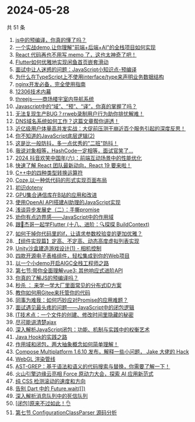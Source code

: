 # 2024-05-28

共 51 条

<!-- BEGIN JUEJIN -->
<!-- 最后更新时间 2024-05-28 03:01:03 +0800 -->
1. [js中的预编译，你真的懂了吗？](https://juejin.cn/post/7372400694765502505)
1. [一个实战demo,让你理解"前端+后端+AI"的全栈项目如何实现](https://juejin.cn/post/7372523264067764233)
1. [React 代码再也不用写 memo 了，这也太神奇了吧！](https://juejin.cn/post/7372523264067043337)
1. [Flutter如何优雅地实现闲鱼首页嵌套滑动](https://juejin.cn/post/7372137873976459327)
1. [面试中让人迷惑的问题：JavaScript小知识点-预编译](https://juejin.cn/post/7372456890343407631)
1. [为什么在TypeScript上不使用interface/type来声明业务数据结构](https://juejin.cn/post/7372765277460201482)
1. [nginx开发必备，完全使用指南](https://juejin.cn/post/7372366198099705866)
1. [12306技术内幕](https://juejin.cn/post/7372443227939012646)
1. [threejs——商场楼宇室内导航系统](https://juejin.cn/post/7372235604242300928)
1. [Javascript中的“域”、“预”、“译”，你真的掌握了吗？](https://juejin.cn/post/7372577541112561676)
1. [无法复现生产BUG？rrweb录制用户行为助你排忧解难！](https://juejin.cn/post/7372441501609721882)
1. [DNS域名系统如何工作？这篇文章帮你讲透！](https://juejin.cn/post/7372472076048515123)
1. [近亿级用户体量高并发实战：大促前压测干崩近百个服务引起的深度反思！](https://juejin.cn/post/7372463538680332300)
1. [你不知道的JavaScript底层逻辑(2)](https://juejin.cn/post/7372734627163439114)
1. [这是比一般防抖，多一点优秀的"二班"防抖！](https://juejin.cn/post/7372135071979831311)
1. [我说对象相等，HashCode一定相等，面试官笑了...](https://juejin.cn/post/7372456890343325711)
1. [2024 抖音欢笑中国年(六)：前端互动场景中的性能优化](https://juejin.cn/post/7372115662464581683)
1. [快速了解 React 团队最新动向，React 19 要来啦！](https://juejin.cn/post/7372400694764535849)
1. [C++中的四种类型转换运算符](https://juejin.cn/post/7372441501610180634)
1. [Coze,以一种低代码的形式实现页面布局](https://juejin.cn/post/7372523264067502089)
1. [初识dotenv](https://juejin.cn/post/7372443227939455014)
1. [GPU集合通信库在B站的应用和改进](https://juejin.cn/post/7372135071978897423)
1. [使用OpenAI API搭建AI助理的JavaScript实现](https://juejin.cn/post/7372466344145666089)
1. [浅谈异步发展史（二）：手撕promise](https://juejin.cn/post/7372400694765289513)
1. [劝你有点边界感——JavaScript中的作用域](https://juejin.cn/post/7372376472436441127)
1. [跟🤡杰哥一起学Flutter (十八、进阶：🔍探探 BuildContext)](https://juejin.cn/post/7372396174248935462)
1. [如何干掉你代码里的if，让请求参数校验变的更加优雅？](https://juejin.cn/post/7373136303179743243)
1. [【组件实现篇】定高、不定高、动态高度虚拟列表实现](https://juejin.cn/post/7372488623944728585)
1. [Unity沙盒建造游戏设计(1) - 相机控制](https://juejin.cn/post/7372082380482330658)
1. [四款开源电子表格组件，轻松集成到你的Web项目](https://juejin.cn/post/7372472076047614003)
1. [以一个小demo开启AIGC全栈工程师之路](https://juejin.cn/post/7372933691489910822)
1. [第七节:带你全面理解vue3: 其他响应式进阶API](https://juejin.cn/post/7372393680596205594)
1. [你真的了解JS的预编译吗？](https://juejin.cn/post/7372765277459316746)
1. [秒杀 ： 来学一学大厂里面常见的分布式ID方案](https://juejin.cn/post/7372469848344133666)
1. [教你如何用Gitee来托管你的代码](https://juejin.cn/post/7372456890343899151)
1. [同事为难我：如何巧妙应对Promise的应用难题？](https://juejin.cn/post/7372396200861646898)
1. [面试遇见最头疼的问题——JavaScript中的闭包逻辑](https://juejin.cn/post/7372863316911718441)
1. [IT技术点：一个文件的创建、修改时间里隐藏的秘密](https://juejin.cn/post/7372441501610131482)
1. [尽可能讲清楚ajax](https://juejin.cn/post/7372526448995106827)
1. [深入解析JavaScript闭包：功能、机制与实践中的权衡艺术](https://juejin.cn/post/7372494745576620067)
1. [Java Hook的实践之路](https://juejin.cn/post/7372126591215222835)
1. [作用域和闭包，两大抽象概念如何简单理解！](https://juejin.cn/post/7372813290650599439)
1. [Compose Multiplatform 1.6.10 发布，解释一些小问题， Jake 大佬的 Hack](https://juejin.cn/post/7372572344249499675)
1. [WebGL 渲染管线](https://juejin.cn/post/7372463538680004620)
1. [AST-GREP：基于语法和语义的代码搜索与替换，你需要了解一下！](https://juejin.cn/post/7372445124753850387)
1. [火山引擎边缘云亮相 Force 原动力大会，探索 AI 应用新范式](https://juejin.cn/post/7372441501609623578)
1. [纯 CSS 检测滚动的速度和方向](https://juejin.cn/post/7372813290651467791)
1. [告别 Dart 中的 Future.wait([])](https://juejin.cn/post/7372503361361068082)
1. [深入解析消息队列中的死信队列](https://juejin.cn/post/7372456890343587855)
1. [[闭包]原来不过如此！👌](https://juejin.cn/post/7372577541112840204)
1. [第七节 ConfigurationClassParser 源码分析](https://juejin.cn/post/7372235604242481152)
<!-- END JUEJIN -->